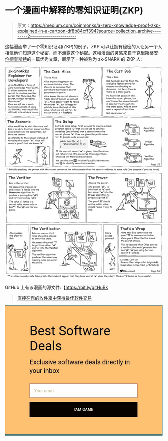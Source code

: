 # 一个漫画中解释的零知识证明(ZKP)

> 原文：<https://medium.com/coinmonks/a-zero-knowledge-proof-zkp-explained-in-a-cartoon-df8b84cff394?source=collection_archive---------2----------------------->

这幅漫画举了一个零知识证明(ZKP)的例子。ZKP 可以让拥有秘密的人让另一个人相信他们知道这个秘密，而不泄露这个秘密。这幅漫画的灵感来自于[克里斯蒂安·伦德奎斯特](https://media.consensys.net/@ChrisLundkvist)的一篇优秀文章，展示了一种被称为 zk-SNARK 的 ZKP 人:

![](img/9ed6ad3b1b61ce74adafd94c7f19246e.png)![](img/fbbdd1867714ff4abce59c7a1d3ef1a8.png)

GitHub 上有该漫画的源文件:【https://bit.ly/gitHuBk 

> [直接在您的收件箱中获得最佳软件交易](https://coincodecap.com/?utm_source=coinmonks)

[![](img/7c0b3dfdcbfea594cc0ae7d4f9bf6fcb.png)](https://coincodecap.com/?utm_source=coinmonks)